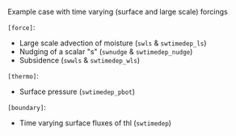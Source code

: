 Example case with time varying (surface and large scale) forcings

`[force]`:
- Large scale advection of moisture (`swls` & `swtimedep_ls`)
- Nudging of a scalar "s" (`swnudge` & `swtimedep_nudge`)
- Subsidence (`swwls` & `swtimedep_wls`)

`[thermo]`:
- Surface pressure (`swtimedep_pbot`)

`[boundary]`:
- Time varying surface fluxes of thl (`swtimedep`)
